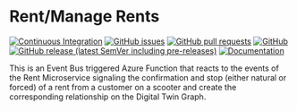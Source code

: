 # Rent/Manage Rents
[![Continuous Integration](https://github.com/e-scooter-2077/rent.manage-rents/actions/workflows/ci.yml/badge.svg?event=push)](https://github.com/e-scooter-2077/rent.manage-rents/actions/workflows/ci.yml)
[![GitHub issues](https://img.shields.io/github/issues-raw/e-scooter-2077/rent.manage-rents?style=plastic)](https://github.com/e-scooter-2077/rent.manage-rents/issues)
[![GitHub pull requests](https://img.shields.io/github/issues-pr-raw/e-scooter-2077/rent.manage-rents?style=plastic)](https://github.com/e-scooter-2077/rent.manage-rents/pulls)
[![GitHub](https://img.shields.io/github/license/e-scooter-2077/rent.manage-rents?style=plastic)](/LICENSE)
[![GitHub release (latest SemVer including pre-releases)](https://img.shields.io/github/v/release/e-scooter-2077/rent.manage-rents?include_prereleases&style=plastic)](https://github.com/e-scooter-2077/rent.manage-rents/releases)
[![Documentation](https://img.shields.io/badge/documentation-click%20here-informational?style=plastic)](https://e-scooter-2077.github.io/documentation/implementation/index.html#event-handling)

This is an Event Bus triggered Azure Function that reacts to the events of the Rent Microservice signaling the confirmation and stop (either natural or forced) of a rent from a customer on a scooter and create the corresponding relationship on the Digital Twin Graph.

